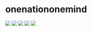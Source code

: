 # onenationonemind
 <img src="https://img.shields.io/badge/TypeScript-3178C6?style=flat&logo=TypeScript&logoColor=white"/>
 <img src="https://img.shields.io/badge/Python-512BD4?style=flat&logo=Python&logoColor=white"/>
 <img src="https://img.shields.io/badge/Javascript-0094F5?style=flat&logo=Javascript&logoColor=white"/>
 <img src="https://img.shields.io/badge/C-004088?style=flat&logo=C&logoColor=white"/>
 <img src="https://img.shields.io/badge/React-B7178C?style=flat&logo=React&logoColor=white"/>
